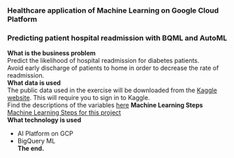 ### Healthcare application of Machine Learning on Google Cloud Platform </br>
### Predicting patient hospital readmission with BQML and AutoML </br>

**What is the business problem** </br>
Predict the likelihood of hospital readmission for diabetes patients. </br>
Avoid early discharge of patients to home in order to decrease the rate of readmission. </br>
**What data is used** </br>
The public data used in the exercise will be downloaded from the [Kaggle website](https://www.kaggle.com/friedrichschneider/diabetic-dataset-for-readmission). This will require you to sign in to Kaggle.  </br>
Find the descriptions of the variables [here](https://www.kaggle.com/iabhishekofficial/prediction-on-hospital-readmission)
**Machine Learning Steps** </br>
[Machine Learning Steps for this project](screenshots/machine_learning_steps.png) </br>
**What technology is used** </br>
- AI Platform on GCP 
- BigQuery ML </br>
**The end.** </br>